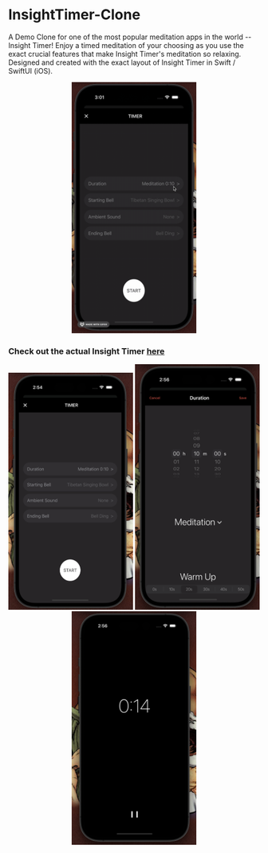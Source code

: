 # InsightTimer-Clone
A Demo Clone for one of the most popular meditation apps in the world -- Insight Timer! Enjoy a timed meditation of your choosing as you use the exact crucial features that make Insight Timer's meditation so relaxing. Designed and created with the exact layout of Insight Timer in Swift / SwiftUI (iOS).

<div align="center">
  <img src="img/github/demo.gif" width="250">
</div>

### Check out the actual Insight Timer [here](https://insighttimer.com)

<div align="center" >
  <img src="img/github/timerInput.png" width="250">    <img src="img/github/duration.png" width="250">    <img src="img/github/timerRunning.png" width="250">
</div>
